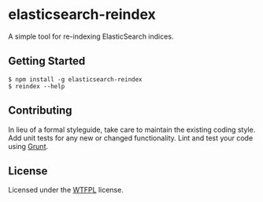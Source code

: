 # elasticsearch-reindex

A simple tool for re-indexing ElasticSearch indices.

## Getting Started

```
$ npm install -g elasticsearch-reindex
$ reindex --help
```

## Contributing
In lieu of a formal styleguide, take care to maintain the existing coding style. Add unit tests for any new or changed functionality. Lint and test your code using [Grunt](http://gruntjs.com/).

## License
Licensed under the [WTFPL](http://www.wtfpl.net/) license.
